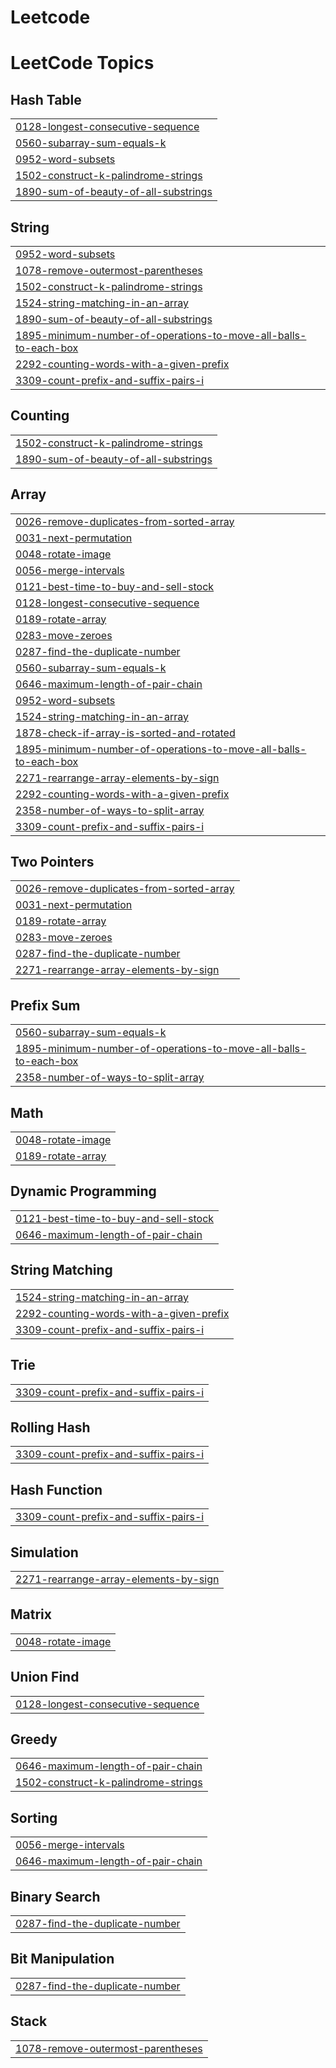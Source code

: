 # Leetcode
<!---LeetCode Topics Start-->
# LeetCode Topics
## Hash Table
|  |
| ------- |
| [0128-longest-consecutive-sequence](https://github.com/yuktidave/Leetcode/tree/master/0128-longest-consecutive-sequence) |
| [0560-subarray-sum-equals-k](https://github.com/yuktidave/Leetcode/tree/master/0560-subarray-sum-equals-k) |
| [0952-word-subsets](https://github.com/yuktidave/Leetcode/tree/master/0952-word-subsets) |
| [1502-construct-k-palindrome-strings](https://github.com/yuktidave/Leetcode/tree/master/1502-construct-k-palindrome-strings) |
| [1890-sum-of-beauty-of-all-substrings](https://github.com/yuktidave/Leetcode/tree/master/1890-sum-of-beauty-of-all-substrings) |
## String
|  |
| ------- |
| [0952-word-subsets](https://github.com/yuktidave/Leetcode/tree/master/0952-word-subsets) |
| [1078-remove-outermost-parentheses](https://github.com/yuktidave/Leetcode/tree/master/1078-remove-outermost-parentheses) |
| [1502-construct-k-palindrome-strings](https://github.com/yuktidave/Leetcode/tree/master/1502-construct-k-palindrome-strings) |
| [1524-string-matching-in-an-array](https://github.com/yuktidave/Leetcode/tree/master/1524-string-matching-in-an-array) |
| [1890-sum-of-beauty-of-all-substrings](https://github.com/yuktidave/Leetcode/tree/master/1890-sum-of-beauty-of-all-substrings) |
| [1895-minimum-number-of-operations-to-move-all-balls-to-each-box](https://github.com/yuktidave/Leetcode/tree/master/1895-minimum-number-of-operations-to-move-all-balls-to-each-box) |
| [2292-counting-words-with-a-given-prefix](https://github.com/yuktidave/Leetcode/tree/master/2292-counting-words-with-a-given-prefix) |
| [3309-count-prefix-and-suffix-pairs-i](https://github.com/yuktidave/Leetcode/tree/master/3309-count-prefix-and-suffix-pairs-i) |
## Counting
|  |
| ------- |
| [1502-construct-k-palindrome-strings](https://github.com/yuktidave/Leetcode/tree/master/1502-construct-k-palindrome-strings) |
| [1890-sum-of-beauty-of-all-substrings](https://github.com/yuktidave/Leetcode/tree/master/1890-sum-of-beauty-of-all-substrings) |
## Array
|  |
| ------- |
| [0026-remove-duplicates-from-sorted-array](https://github.com/yuktidave/Leetcode/tree/master/0026-remove-duplicates-from-sorted-array) |
| [0031-next-permutation](https://github.com/yuktidave/Leetcode/tree/master/0031-next-permutation) |
| [0048-rotate-image](https://github.com/yuktidave/Leetcode/tree/master/0048-rotate-image) |
| [0056-merge-intervals](https://github.com/yuktidave/Leetcode/tree/master/0056-merge-intervals) |
| [0121-best-time-to-buy-and-sell-stock](https://github.com/yuktidave/Leetcode/tree/master/0121-best-time-to-buy-and-sell-stock) |
| [0128-longest-consecutive-sequence](https://github.com/yuktidave/Leetcode/tree/master/0128-longest-consecutive-sequence) |
| [0189-rotate-array](https://github.com/yuktidave/Leetcode/tree/master/0189-rotate-array) |
| [0283-move-zeroes](https://github.com/yuktidave/Leetcode/tree/master/0283-move-zeroes) |
| [0287-find-the-duplicate-number](https://github.com/yuktidave/Leetcode/tree/master/0287-find-the-duplicate-number) |
| [0560-subarray-sum-equals-k](https://github.com/yuktidave/Leetcode/tree/master/0560-subarray-sum-equals-k) |
| [0646-maximum-length-of-pair-chain](https://github.com/yuktidave/Leetcode/tree/master/0646-maximum-length-of-pair-chain) |
| [0952-word-subsets](https://github.com/yuktidave/Leetcode/tree/master/0952-word-subsets) |
| [1524-string-matching-in-an-array](https://github.com/yuktidave/Leetcode/tree/master/1524-string-matching-in-an-array) |
| [1878-check-if-array-is-sorted-and-rotated](https://github.com/yuktidave/Leetcode/tree/master/1878-check-if-array-is-sorted-and-rotated) |
| [1895-minimum-number-of-operations-to-move-all-balls-to-each-box](https://github.com/yuktidave/Leetcode/tree/master/1895-minimum-number-of-operations-to-move-all-balls-to-each-box) |
| [2271-rearrange-array-elements-by-sign](https://github.com/yuktidave/Leetcode/tree/master/2271-rearrange-array-elements-by-sign) |
| [2292-counting-words-with-a-given-prefix](https://github.com/yuktidave/Leetcode/tree/master/2292-counting-words-with-a-given-prefix) |
| [2358-number-of-ways-to-split-array](https://github.com/yuktidave/Leetcode/tree/master/2358-number-of-ways-to-split-array) |
| [3309-count-prefix-and-suffix-pairs-i](https://github.com/yuktidave/Leetcode/tree/master/3309-count-prefix-and-suffix-pairs-i) |
## Two Pointers
|  |
| ------- |
| [0026-remove-duplicates-from-sorted-array](https://github.com/yuktidave/Leetcode/tree/master/0026-remove-duplicates-from-sorted-array) |
| [0031-next-permutation](https://github.com/yuktidave/Leetcode/tree/master/0031-next-permutation) |
| [0189-rotate-array](https://github.com/yuktidave/Leetcode/tree/master/0189-rotate-array) |
| [0283-move-zeroes](https://github.com/yuktidave/Leetcode/tree/master/0283-move-zeroes) |
| [0287-find-the-duplicate-number](https://github.com/yuktidave/Leetcode/tree/master/0287-find-the-duplicate-number) |
| [2271-rearrange-array-elements-by-sign](https://github.com/yuktidave/Leetcode/tree/master/2271-rearrange-array-elements-by-sign) |
## Prefix Sum
|  |
| ------- |
| [0560-subarray-sum-equals-k](https://github.com/yuktidave/Leetcode/tree/master/0560-subarray-sum-equals-k) |
| [1895-minimum-number-of-operations-to-move-all-balls-to-each-box](https://github.com/yuktidave/Leetcode/tree/master/1895-minimum-number-of-operations-to-move-all-balls-to-each-box) |
| [2358-number-of-ways-to-split-array](https://github.com/yuktidave/Leetcode/tree/master/2358-number-of-ways-to-split-array) |
## Math
|  |
| ------- |
| [0048-rotate-image](https://github.com/yuktidave/Leetcode/tree/master/0048-rotate-image) |
| [0189-rotate-array](https://github.com/yuktidave/Leetcode/tree/master/0189-rotate-array) |
## Dynamic Programming
|  |
| ------- |
| [0121-best-time-to-buy-and-sell-stock](https://github.com/yuktidave/Leetcode/tree/master/0121-best-time-to-buy-and-sell-stock) |
| [0646-maximum-length-of-pair-chain](https://github.com/yuktidave/Leetcode/tree/master/0646-maximum-length-of-pair-chain) |
## String Matching
|  |
| ------- |
| [1524-string-matching-in-an-array](https://github.com/yuktidave/Leetcode/tree/master/1524-string-matching-in-an-array) |
| [2292-counting-words-with-a-given-prefix](https://github.com/yuktidave/Leetcode/tree/master/2292-counting-words-with-a-given-prefix) |
| [3309-count-prefix-and-suffix-pairs-i](https://github.com/yuktidave/Leetcode/tree/master/3309-count-prefix-and-suffix-pairs-i) |
## Trie
|  |
| ------- |
| [3309-count-prefix-and-suffix-pairs-i](https://github.com/yuktidave/Leetcode/tree/master/3309-count-prefix-and-suffix-pairs-i) |
## Rolling Hash
|  |
| ------- |
| [3309-count-prefix-and-suffix-pairs-i](https://github.com/yuktidave/Leetcode/tree/master/3309-count-prefix-and-suffix-pairs-i) |
## Hash Function
|  |
| ------- |
| [3309-count-prefix-and-suffix-pairs-i](https://github.com/yuktidave/Leetcode/tree/master/3309-count-prefix-and-suffix-pairs-i) |
## Simulation
|  |
| ------- |
| [2271-rearrange-array-elements-by-sign](https://github.com/yuktidave/Leetcode/tree/master/2271-rearrange-array-elements-by-sign) |
## Matrix
|  |
| ------- |
| [0048-rotate-image](https://github.com/yuktidave/Leetcode/tree/master/0048-rotate-image) |
## Union Find
|  |
| ------- |
| [0128-longest-consecutive-sequence](https://github.com/yuktidave/Leetcode/tree/master/0128-longest-consecutive-sequence) |
## Greedy
|  |
| ------- |
| [0646-maximum-length-of-pair-chain](https://github.com/yuktidave/Leetcode/tree/master/0646-maximum-length-of-pair-chain) |
| [1502-construct-k-palindrome-strings](https://github.com/yuktidave/Leetcode/tree/master/1502-construct-k-palindrome-strings) |
## Sorting
|  |
| ------- |
| [0056-merge-intervals](https://github.com/yuktidave/Leetcode/tree/master/0056-merge-intervals) |
| [0646-maximum-length-of-pair-chain](https://github.com/yuktidave/Leetcode/tree/master/0646-maximum-length-of-pair-chain) |
## Binary Search
|  |
| ------- |
| [0287-find-the-duplicate-number](https://github.com/yuktidave/Leetcode/tree/master/0287-find-the-duplicate-number) |
## Bit Manipulation
|  |
| ------- |
| [0287-find-the-duplicate-number](https://github.com/yuktidave/Leetcode/tree/master/0287-find-the-duplicate-number) |
## Stack
|  |
| ------- |
| [1078-remove-outermost-parentheses](https://github.com/yuktidave/Leetcode/tree/master/1078-remove-outermost-parentheses) |
<!---LeetCode Topics End-->